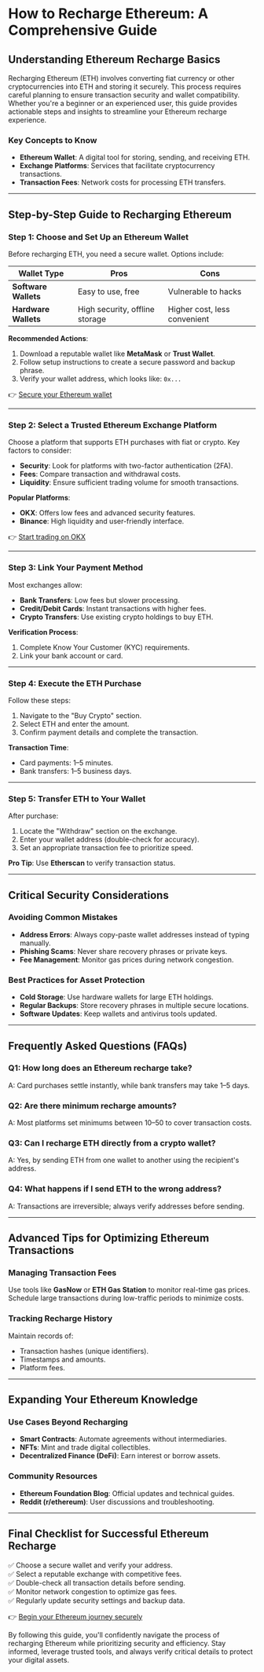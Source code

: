 # How to Recharge Ethereum: A Comprehensive Guide  

## Understanding Ethereum Recharge Basics  

Recharging Ethereum (ETH) involves converting fiat currency or other cryptocurrencies into ETH and storing it securely. This process requires careful planning to ensure transaction security and wallet compatibility. Whether you're a beginner or an experienced user, this guide provides actionable steps and insights to streamline your Ethereum recharge experience.  

### Key Concepts to Know  
- **Ethereum Wallet**: A digital tool for storing, sending, and receiving ETH.  
- **Exchange Platforms**: Services that facilitate cryptocurrency transactions.  
- **Transaction Fees**: Network costs for processing ETH transfers.  

---

## Step-by-Step Guide to Recharging Ethereum  

### Step 1: Choose and Set Up an Ethereum Wallet  

Before recharging ETH, you need a secure wallet. Options include:  

| Wallet Type       | Pros                          | Cons                         |  
|--------------------|-------------------------------|------------------------------|  
| **Software Wallets** | Easy to use, free            | Vulnerable to hacks          |  
| **Hardware Wallets** | High security, offline storage | Higher cost, less convenient |  

**Recommended Actions**:  
1. Download a reputable wallet like **MetaMask** or **Trust Wallet**.  
2. Follow setup instructions to create a secure password and backup phrase.  
3. Verify your wallet address, which looks like: `0x...`  

👉 [Secure your Ethereum wallet](https://bit.ly/okx-bonus)  

---

### Step 2: Select a Trusted Ethereum Exchange Platform  

Choose a platform that supports ETH purchases with fiat or crypto. Key factors to consider:  
- **Security**: Look for platforms with two-factor authentication (2FA).  
- **Fees**: Compare transaction and withdrawal costs.  
- **Liquidity**: Ensure sufficient trading volume for smooth transactions.  

**Popular Platforms**:  
- **OKX**: Offers low fees and advanced security features.  
- **Binance**: High liquidity and user-friendly interface.  

👉 [Start trading on OKX](https://bit.ly/okx-bonus)  

---

### Step 3: Link Your Payment Method  

Most exchanges allow:  
- **Bank Transfers**: Low fees but slower processing.  
- **Credit/Debit Cards**: Instant transactions with higher fees.  
- **Crypto Transfers**: Use existing crypto holdings to buy ETH.  

**Verification Process**:  
1. Complete Know Your Customer (KYC) requirements.  
2. Link your bank account or card.  

---

### Step 4: Execute the ETH Purchase  

Follow these steps:  
1. Navigate to the "Buy Crypto" section.  
2. Select ETH and enter the amount.  
3. Confirm payment details and complete the transaction.  

**Transaction Time**:  
- Card payments: 1–5 minutes.  
- Bank transfers: 1–5 business days.  

---

### Step 5: Transfer ETH to Your Wallet  

After purchase:  
1. Locate the "Withdraw" section on the exchange.  
2. Enter your wallet address (double-check for accuracy).  
3. Set an appropriate transaction fee to prioritize speed.  

**Pro Tip**: Use **Etherscan** to verify transaction status.  

---

## Critical Security Considerations  

### Avoiding Common Mistakes  
- **Address Errors**: Always copy-paste wallet addresses instead of typing manually.  
- **Phishing Scams**: Never share recovery phrases or private keys.  
- **Fee Management**: Monitor gas prices during network congestion.  

### Best Practices for Asset Protection  
- **Cold Storage**: Use hardware wallets for large ETH holdings.  
- **Regular Backups**: Store recovery phrases in multiple secure locations.  
- **Software Updates**: Keep wallets and antivirus tools updated.  

---

## Frequently Asked Questions (FAQs)  

### Q1: How long does an Ethereum recharge take?  
A: Card purchases settle instantly, while bank transfers may take 1–5 days.  

### Q2: Are there minimum recharge amounts?  
A: Most platforms set minimums between $10–$50 to cover transaction costs.  

### Q3: Can I recharge ETH directly from a crypto wallet?  
A: Yes, by sending ETH from one wallet to another using the recipient's address.  

### Q4: What happens if I send ETH to the wrong address?  
A: Transactions are irreversible; always verify addresses before sending.  

---

## Advanced Tips for Optimizing Ethereum Transactions  

### Managing Transaction Fees  
Use tools like **GasNow** or **ETH Gas Station** to monitor real-time gas prices. Schedule large transactions during low-traffic periods to minimize costs.  

### Tracking Recharge History  
Maintain records of:  
- Transaction hashes (unique identifiers).  
- Timestamps and amounts.  
- Platform fees.  

---

## Expanding Your Ethereum Knowledge  

### Use Cases Beyond Recharging  
- **Smart Contracts**: Automate agreements without intermediaries.  
- **NFTs**: Mint and trade digital collectibles.  
- **Decentralized Finance (DeFi)**: Earn interest or borrow assets.  

### Community Resources  
- **Ethereum Foundation Blog**: Official updates and technical guides.  
- **Reddit (r/ethereum)**: User discussions and troubleshooting.  

---

## Final Checklist for Successful Ethereum Recharge  

✅ Choose a secure wallet and verify your address.  
✅ Select a reputable exchange with competitive fees.  
✅ Double-check all transaction details before sending.  
✅ Monitor network congestion to optimize gas fees.  
✅ Regularly update security settings and backup data.  

👉 [Begin your Ethereum journey securely](https://bit.ly/okx-bonus)  

By following this guide, you'll confidently navigate the process of recharging Ethereum while prioritizing security and efficiency. Stay informed, leverage trusted tools, and always verify critical details to protect your digital assets.